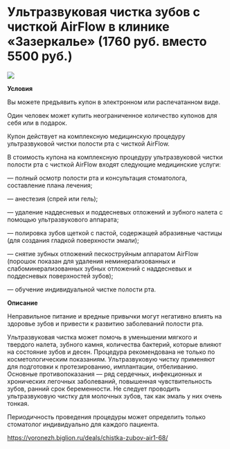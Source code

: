 # Ультразвуковая чистка зубов с чисткой AirFlow в клинике «Зазеркалье» (1760 руб. вместо 5500 руб.)
![](https://st.biglion.ru/c/w/672/h/378/cfs15/deal_offer/dc/b0/dcb008b23e3d23765d8fc91a1b2cdee0.jpg)

**Условия**

Вы можете предъявить купон в электронном или распечатанном виде.

Один человек может купить неограниченное количество купонов для себя или в подарок.

Купон действует на комплексную медицинскую процедуру ультразвуковой чистки полости рта с чисткой AirFlow.

В стоимость купона на комплексную процедуру ультразвуковой чистки полости рта с чисткой AirFlow входят следующие медицинские услуги:

— полный осмотр полости рта и консультация стоматолога, составление плана лечения;

— анестезия (спрей или гель);

— удаление наддесневых и поддесневых отложений и зубного налета с помощью ультразвукового аппарата;

— полировка зубов щеткой с пастой, содержащей абразивные частицы (для создания гладкой поверхности эмали);

— снятие зубных отложений пескоструйным аппаратом AirFlow (порошок показан для удаления неминерализованных и слабоминерализованных зубных отложений с наддесневых и поддесневых поверхностей зубов);

— обучение индивидуальной чистке полости рта.

**Описание**

Неправильное питание и вредные привычки могут негативно влиять на здоровье зубов и привести к развитию заболеваний полости рта.

Ультразвуковая чистка может помочь в уменьшении мягкого и твердого налета, зубного камня, количества бактерий, которые влияют на состояние зубов и десен. Процедура рекомендована не только по косметологическим показаниям. Ультразвуковую чистку применяют для подготовки к протезированию, имплантации, отбеливанию. Основные противопоказания — ряд сердечных, инфекционных и хронических легочных заболеваний, повышенная чувствительность зубов, ранний срок беременности. Не следует проводить ультразвуковую чистку для молочных зубов, так как эмаль у них очень тонкая.

Периодичность проведения процедуры может определить только стоматолог индивидуально для каждого пациента. 

https://voronezh.biglion.ru/deals/chistka-zubov-air1-68/
